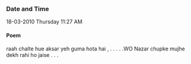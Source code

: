### Date and Time

18-03-2010 Thursday 11:27 AM

#### Poem

raah chalte hue aksar yeh guma hota hai , . . . . .WO Nazar chupke mujhe dekh rahi ho jaise . . .
